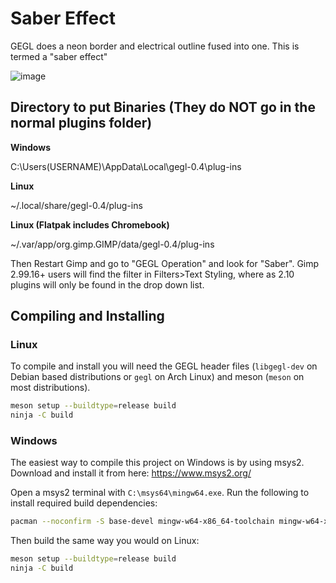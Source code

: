 # Saber Effect

GEGL does a neon border and electrical outline fused into one. This is termed a "saber effect"

![image](https://github.com/user-attachments/assets/d0f7a033-7e5d-4fdb-8839-47462bd526ce)


## Directory to put Binaries (They do NOT go in the normal plugins folder)

**Windows**

 C:\Users\(USERNAME)\AppData\Local\gegl-0.4\plug-ins

 **Linux**

~/.local/share/gegl-0.4/plug-ins

 **Linux (Flatpak includes Chromebook)**

~/.var/app/org.gimp.GIMP/data/gegl-0.4/plug-ins

Then Restart Gimp and go to "GEGL Operation" and look for "Saber". Gimp 2.99.16+ users will find the filter in Filters>Text Styling, where as 2.10 plugins will only be found in the drop down list.


## Compiling and Installing

### Linux

To compile and install you will need the GEGL header files (`libgegl-dev` on
Debian based distributions or `gegl` on Arch Linux) and meson (`meson` on
most distributions).

```bash
meson setup --buildtype=release build
ninja -C build

```

### Windows

The easiest way to compile this project on Windows is by using msys2.  Download
and install it from here: https://www.msys2.org/

Open a msys2 terminal with `C:\msys64\mingw64.exe`.  Run the following to
install required build dependencies:

```bash
pacman --noconfirm -S base-devel mingw-w64-x86_64-toolchain mingw-w64-x86_64-meson mingw-w64-x86_64-gegl
```

Then build the same way you would on Linux:

```bash
meson setup --buildtype=release build
ninja -C build
```
